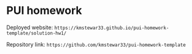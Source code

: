 # PUI homework

Deployed website: `https://kmstewar33.github.io/pui-homework-template/solution-hw1/`

Repository link: `https://github.com/kmstewar33/pui-homework-template`
